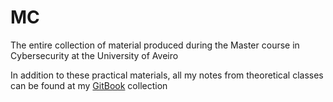 # MC

The entire collection of material produced during the Master course in Cybersecurity at the University of Aveiro

In addition to these practical materials, all my notes from theoretical classes can be found at my [GitBook](https://davidjosearaujo.gitbook.io/apontamentos-mcs/v/mcs/) collection

